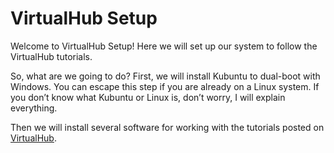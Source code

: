 # VirtualHub Setup

Welcome to VirtualHub Setup! Here we will set up our system to follow the VirtualHub tutorials.

So, what are we going to do? First, we will install Kubuntu to dual-boot with Windows. You can escape this step if you are already on a Linux system. If you don’t know what Kubuntu or Linux is, don’t worry, I will explain everything.

Then we will install several software for working with the tutorials posted on [VirtualHub](https://virtualhub.eu.org).
